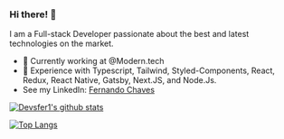 ### Hi there! 👋

I am a Full-stack Developer passionate about the best and latest technologies on the market.

- 🔭 Currently working at @Modern.tech
- 🌱 Experience with Typescript, Tailwind, Styled-Components, React, Redux, React Native, Gatsby, Next.JS, and Node.Js.
- See my LinkedIn: [Fernando Chaves](https://www.linkedin.com/in/fernandochavesfc/)

<div align="left" >
  
[![Devsfer1's github stats](https://github-readme-stats.vercel.app/api?username=devsfer1&show_icons=true&theme=radical&bg_color=30,0d0d0d,191919&title_color=fff&text_color=fff&icon_color=79ff97)](https://github.com/anuraghazra/github-readme-stats)
  
[![Top Langs](https://github-readme-stats.vercel.app/api/top-langs/?username=devsfer1&layout=compact&theme=radical&bg_color=30,0d0d0d,191919&title_color=fff&text_color=fff&icon_color=79ff97)](https://github.com/anuraghazra/github-readme-stats)
  



</div>
